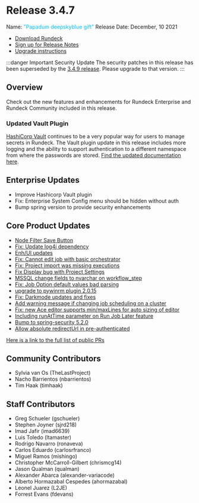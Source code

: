 # Release 3.4.7

Name: <span style="color: deepskyblue"><span class="glyphicon glyphicon-gift"></span> "Papadum deepskyblue gift"</span>
Release Date: December, 10 2021

- [Download Rundeck](https://download.rundeck.com/)
- [Sign up for Release Notes](https://www.rundeck.com/release-notes-signup)
- [Upgrade instructions](/upgrading/)

:::danger Important Security Update
 The security patches in this release has been superseded by the [3.4.9 release](/history/3_4_x/version-3.4.9.md).  Please upgrade to that version.
:::

## Overview

Check out the new features and enhancements for Rundeck Enterprise and Rundeck Community included in this release.

### Updated Vault Plugin

[HashiCorp Vault](https://www.vaultproject.io/) continues to be a very popular way for users to manage secrets in Rundeck. The Vault plugin update in this release includes more logging and the ability to support authentication to a different namespace from where the passwords are stored.  [Find the updated documentation here](/administration/key-storage/storage-plugins/vault.md).

## Enterprise Updates

* Improve Hashicorp Vault plugin
* Fix: Enterprise System Config menu should be hidden without auth
* Bump spring version to provide security enhancements

## Core Product Updates

* [Node Filter Save Button](https://github.com/rundeck/rundeck/pull/7428)
* [Fix: Update log4j dependency](https://github.com/rundeck/rundeck/pull/7427)
* [Enh/UI updates](https://github.com/rundeck/rundeck/pull/7416)
* [Fix: Cannot edit job with basic orchestrator](https://github.com/rundeck/rundeck/pull/7412)
* [Fix: Project import was missing executions](https://github.com/rundeck/rundeck/pull/7401)
* [Fix Display bug with Project Settings](https://github.com/rundeck/rundeck/pull/7396)
* [MSSQL change fields to nvarchar on workflow_step](https://github.com/rundeck/rundeck/pull/7390)
* [Fix: Job Option default values bad parsing](https://github.com/rundeck/rundeck/pull/7389)
* [upgrade to pywinrm plugin 2.0.15](https://github.com/rundeck/rundeck/pull/7387)
* [Fix: Darkmode updates and fixes](https://github.com/rundeck/rundeck/pull/7385)
* [Add warning message if changing job scheduling on a cluster](https://github.com/rundeck/rundeck/pull/7383)
* [Fix: new Ace editor supports min/maxLines for auto sizing of editor](https://github.com/rundeck/rundeck/pull/7375)
* [Including runAtTime parameter on Run Job Later feature](https://github.com/rundeck/rundeck/pull/7357)
* [Bump to spring-security 5.2.0](https://github.com/rundeck/rundeck/pull/7356)
* [Allow absolute redirectUrl in pre-authenticated](https://github.com/rundeck/rundeck/pull/7261)

[Here is a link to the full list of public PRs](https://github.com/rundeck/rundeck/pulls?q=is%3Apr+milestone%3A3.4.7+is%3Aclosed)

## Community Contributors

* Sylvia van Os (TheLastProject)
* Nacho Barrientos (nbarrientos)
* Tim Haak (timhaak)

## Staff Contributors

* Greg Schueler (gschueler)
* Stephen Joyner (sjrd218)
* Imad Jafir (imad6639)
* Luis Toledo (ltamaster)
* Rodrigo Navarro (ronaveva)
* Carlos Eduardo (carlosrfranco)
* Miguel Ramos (mishingo)
* Christopher McCarroll-Gilbert (chrismcg14)
* Jason Qualman (qualman)
* Alexander Abarca (alexander-variacode)
* Alberto Hormazabal Cespedes (ahormazabal)
* Leonel Juarez (L2JE)
* Forrest Evans (fdevans)
